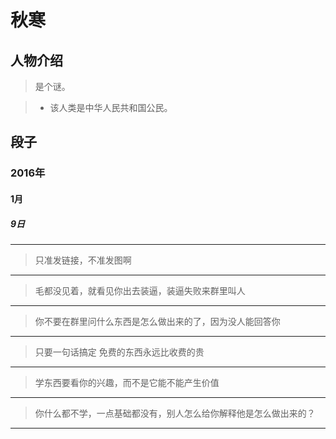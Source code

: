 # 秋寒

## 人物介绍

> 是个谜。

>+ 该人类是中华人民共和国公民。

## 段子

### 2016年

#### 1月

##### 9日

---
> 只准发链接，不准发图啊

---
> 毛都没见着，就看见你出去装逼，装逼失败来群里叫人

---
> 你不要在群里问什么东西是怎么做出来的了，因为没人能回答你

---
> 只要一句话搞定   免费的东西永远比收费的贵

---
> 学东西要看你的兴趣，而不是它能不能产生价值

---
> 你什么都不学，一点基础都没有，别人怎么给你解释他是怎么做出来的？

---
